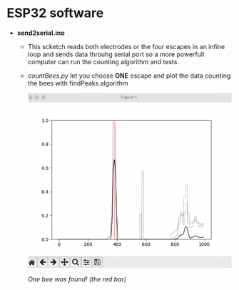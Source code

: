 # ESP32 software

* **send2serial.ino**

  * This scketch reads both electrodes or the four escapes in an infine loop and sends data throuhg serial port so a more powerfull computer can run the counting algorithm and tests.
  * *countBees.py* let you choose **ONE** escape and plot the data counting the bees with findPeaks algorithm

    ![1708715891669](image/Readme/1708715891669.png)

    *One bee was found! (the red bar)*
